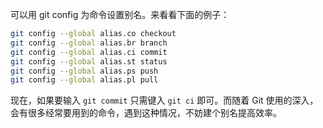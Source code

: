 可以用 git config 为命令设置别名。来看看下面的例子：
```sh
git config --global alias.co checkout
git config --global alias.br branch
git config --global alias.ci commit
git config --global alias.st status
git config --global alias.ps push
git config --global alias.pl pull
```

现在，如果要输入 `git commit` 只需键入 `git ci` 即可。而随着 Git 使用的深入，会有很多经常要用到的命令，遇到这种情况，不妨建个别名提高效率。

